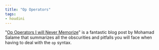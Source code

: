 ```yaml
---
title: "Op Operators"
tags:
- houdini
---
```


"[Op Operators I will Never Memorize](https://www.artstation.com/blogs/mohamad_salame1/DlQG/op-operators-i-will-never-memorize)" is a fantastic blog post by Mohamad Salame that summarizes all the obscurities and pitfalls you will face when having to deal with the `op` syntax.